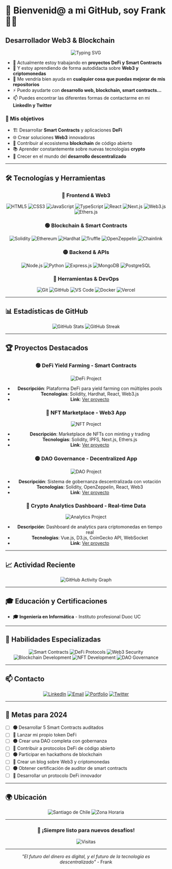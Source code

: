 # 🚀 **Bienvenid@ a mi GitHub, soy Frank 👨‍💻**

## **Desarrollador Web3 & Blockchain**

<div align="center">
  <img src="https://readme-typing-svg.herokuapp.com?font=Fira+Code&weight=500&size=28&pause=1000&color=00FF00&center=true&vCenter=true&width=435&lines=Desarrollador+Web3;Santiago+de+Chile;Apasionado+por+Blockchain" alt="Typing SVG" />
</div>

* 🔭 Actualmente estoy trabajando en **proyectos DeFi y Smart Contracts**
* 🌱 Y estoy aprendiendo de forma autodidacta sobre **Web3 y criptomonedas**
* 🤝 Me vendría bien ayuda en **cualquier cosa que puedas mejorar de mis repositorios**
* ⚡ Puedo ayudarte con **desarrollo web, blockchain, smart contracts...**
* 📫 Puedes encontrar las diferentes formas de contactarme en mi **LinkedIn y Twitter**

### 🎯 Mis objetivos
- 🏗️ Desarrollar **Smart Contracts** y aplicaciones **DeFi**
- 🌐 Crear soluciones **Web3** innovadoras
- 🔗 Contribuir al ecosistema **blockchain** de código abierto
- 📚 Aprender constantemente sobre nuevas tecnologías **crypto**
- 🚀 Crecer en el mundo del **desarrollo descentralizado**

---

## 🛠️ **Tecnologías y Herramientas**

<div align="center">
  
### 🔵 **Frontend & Web3**
![HTML5](https://img.shields.io/badge/HTML5-E34F26?style=for-the-badge&logo=html5&logoColor=white)
![CSS3](https://img.shields.io/badge/CSS3-1572B6?style=for-the-badge&logo=css3&logoColor=white)
![JavaScript](https://img.shields.io/badge/JavaScript-F7DF1E?style=for-the-badge&logo=javascript&logoColor=black)
![TypeScript](https://img.shields.io/badge/TypeScript-007ACC?style=for-the-badge&logo=typescript&logoColor=white)
![React](https://img.shields.io/badge/React-20232A?style=for-the-badge&logo=react&logoColor=61DAFB)
![Next.js](https://img.shields.io/badge/Next.js-000000?style=for-the-badge&logo=next.js&logoColor=white)
![Web3.js](https://img.shields.io/badge/Web3.js-F16822?style=for-the-badge&logo=web3.js&logoColor=white)
![Ethers.js](https://img.shields.io/badge/Ethers.js-363636?style=for-the-badge&logo=ethers.js&logoColor=white)

### 🟢 **Blockchain & Smart Contracts**
![Solidity](https://img.shields.io/badge/Solidity-363636?style=for-the-badge&logo=solidity&logoColor=white)
![Ethereum](https://img.shields.io/badge/Ethereum-3C3C3D?style=for-the-badge&logo=ethereum&logoColor=white)
![Hardhat](https://img.shields.io/badge/Hardhat-FF6B35?style=for-the-badge&logo=hardhat&logoColor=white)
![Truffle](https://img.shields.io/badge/Truffle-3C3C3D?style=for-the-badge&logo=truffle&logoColor=white)
![OpenZeppelin](https://img.shields.io/badge/OpenZeppelin-4E5EE4?style=for-the-badge&logo=openzeppelin&logoColor=white)
![Chainlink](https://img.shields.io/badge/Chainlink-375BD2?style=for-the-badge&logo=chainlink&logoColor=white)

### 🟡 **Backend & APIs**
![Node.js](https://img.shields.io/badge/Node.js-43853D?style=for-the-badge&logo=node.js&logoColor=white)
![Python](https://img.shields.io/badge/Python-3776AB?style=for-the-badge&logo=python&logoColor=white)
![Express.js](https://img.shields.io/badge/Express.js-404D59?style=for-the-badge&logo=express&logoColor=white)
![MongoDB](https://img.shields.io/badge/MongoDB-4EA94B?style=for-the-badge&logo=mongodb&logoColor=white)
![PostgreSQL](https://img.shields.io/badge/PostgreSQL-316192?style=for-the-badge&logo=postgresql&logoColor=white)

### 🔴 **Herramientas & DevOps**
![Git](https://img.shields.io/badge/Git-F05032?style=for-the-badge&logo=git&logoColor=white)
![GitHub](https://img.shields.io/badge/GitHub-100000?style=for-the-badge&logo=github&logoColor=white)
![VS Code](https://img.shields.io/badge/VS_Code-007ACC?style=for-the-badge&logo=visual-studio-code&logoColor=white)
![Docker](https://img.shields.io/badge/Docker-2496ED?style=for-the-badge&logo=docker&logoColor=white)
![Vercel](https://img.shields.io/badge/Vercel-000000?style=for-the-badge&logo=vercel&logoColor=white)

</div>

---

## 📊 Estadísticas de GitHub

<div align="center">
  <img src="https://github-readme-stats.vercel.app/api?username=Frank-tech-eth&show_icons=true&theme=radical&bg_color=0d1117&text_color=ffffff&title_color=00ff00&icon_color=ff6b6b" alt="GitHub Stats" />
  
  <img src="https://github-readme-streak-stats.herokuapp.com/?user=Frank-tech-eth&theme=radical&background=0d1117&stroke=00ff00&ring=ff6b6b&fire=ffd93d&currStreakNum=ffffff&currStreakLabel=ff6b6b&sideNums=ffffff&sideLabels=00ff00&dates=ffffff" alt="GitHub Streak" />
</div>

---

## 🏆 Proyectos Destacados

<div align="center">

### 🟢 **DeFi Yield Farming** - Smart Contracts
![DeFi Project](https://img.shields.io/badge/Status-En_Desarrollo-00ff00?style=for-the-badge)
- **Descripción**: Plataforma DeFi para yield farming con múltiples pools
- **Tecnologías**: Solidity, Hardhat, React, Web3.js
- **Link**: [Ver proyecto](proyectos/proyecto-verde/)

### 🔴 **NFT Marketplace** - Web3 App
![NFT Project](https://img.shields.io/badge/Status-Completado-ff0000?style=for-the-badge)
- **Descripción**: Marketplace de NFTs con minting y trading
- **Tecnologías**: Solidity, IPFS, Next.js, Ethers.js
- **Link**: [Ver proyecto](proyectos/proyecto-rojo/)

### 🟡 **DAO Governance** - Decentralized App
![DAO Project](https://img.shields.io/badge/Status-En_Planificación-ffd700?style=for-the-badge)
- **Descripción**: Sistema de gobernanza descentralizada con votación
- **Tecnologías**: Solidity, OpenZeppelin, React, Web3
- **Link**: [Ver proyecto](proyectos/proyecto-amarillo/)

### 🔵 **Crypto Analytics Dashboard** - Real-time Data
![Analytics Project](https://img.shields.io/badge/Status-En_Desarrollo-0066cc?style=for-the-badge)
- **Descripción**: Dashboard de analytics para criptomonedas en tiempo real
- **Tecnologías**: Vue.js, D3.js, CoinGecko API, WebSocket
- **Link**: [Ver proyecto](proyectos/proyecto-azul/)

</div>

---

## 📈 Actividad Reciente

<div align="center">
  <img src="https://github-readme-activity-graph.vercel.app/graph?username=Frank-tech-eth&theme=radical&bg_color=0d1117&color=00ff00&line=ff6b6b&point=ffd93d&area=true&hide_border=true" alt="GitHub Activity Graph" />
</div>

---

## 🎓 **Educación y Certificaciones**

- **🎓 Ingeniería en Informática** - Instituto profesional Duoc UC


---

## 🌟 **Habilidades Especializadas**

<div align="center">
  
![Smart Contracts](https://img.shields.io/badge/Smart_Contracts-00ff00?style=for-the-badge&logo=ethereum&logoColor=white)
![DeFi Protocols](https://img.shields.io/badge/DeFi_Protocols-ff6b6b?style=for-the-badge&logo=defi&logoColor=white)
![Web3 Security](https://img.shields.io/badge/Web3_Security-ffd700?style=for-the-badge&logo=security&logoColor=white)
![Blockchain Development](https://img.shields.io/badge/Blockchain_Development-0066cc?style=for-the-badge&logo=blockchain&logoColor=white)
![NFT Development](https://img.shields.io/badge/NFT_Development-9932cc?style=for-the-badge&logo=nft&logoColor=white)
![DAO Governance](https://img.shields.io/badge/DAO_Governance-ff4500?style=for-the-badge&logo=dao&logoColor=white)

</div>

---

## 📫 Contacto

<div align="center">
  
[![LinkedIn](https://img.shields.io/badge/LinkedIn-0077B5?style=for-the-badge&logo=linkedin&logoColor=white)](https://linkedin.com/in/tu-perfil)
[![Email](https://img.shields.io/badge/Email-D14836?style=for-the-badge&logo=gmail&logoColor=white)](mailto:tu-email@gmail.com)
[![Portfolio](https://img.shields.io/badge/Portfolio-FF5722?style=for-the-badge&logo=todoist&logoColor=white)](https://tu-portfolio.com)
[![Twitter](https://img.shields.io/badge/Twitter-1DA1F2?style=for-the-badge&logo=twitter&logoColor=white)](https://twitter.com/tu-usuario)

</div>

---

## 🎯 **Metas para 2024**

- [ ] **🟢** Desarrollar 5 Smart Contracts auditados
- [ ] **🔴** Lanzar mi propio token DeFi
- [ ] **🟡** Crear una DAO completa con gobernanza
- [ ] **🔵** Contribuir a protocolos DeFi de código abierto
- [ ] **🟢** Participar en hackathons de blockchain
- [ ] **🔴** Crear un blog sobre Web3 y criptomonedas
- [ ] **🟡** Obtener certificación de auditor de smart contracts
- [ ] **🔵** Desarrollar un protocolo DeFi innovador

---

## 🌍 Ubicación

<div align="center">
  
![Santiago de Chile](https://img.shields.io/badge/Santiago_de_Chile-00ff00?style=for-the-badge&logo=location&logoColor=white)
![Zona Horaria](https://img.shields.io/badge/UTC--3-ff6b6b?style=for-the-badge&logo=clock&logoColor=white)

</div>

---

<div align="center">
  
### 🚀 **¡Siempre listo para nuevos desafíos!**
  
![Visitas](https://komarev.com/ghpvc/?username=Frank-tech-eth&color=00ff00&style=for-the-badge&label=VISITAS)

</div>

---

<div align="center">
  
*"El futuro del dinero es digital, y el futuro de la tecnología es descentralizado"* - Frank
  
</div> 